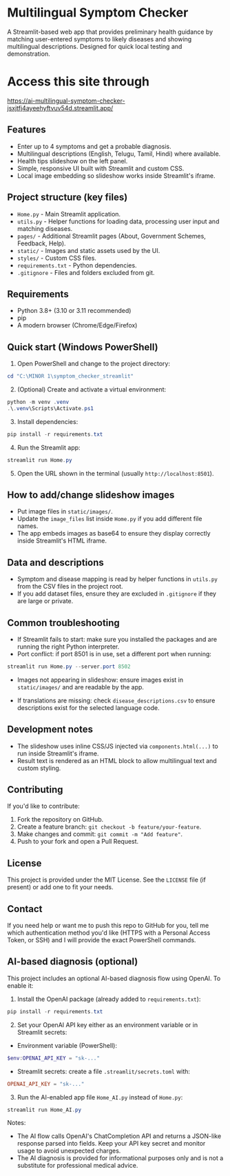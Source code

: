 # Multilingual Symptom Checker

A Streamlit-based web app that provides preliminary health guidance by matching user-entered symptoms to likely diseases and showing multilingual descriptions. Designed for quick local testing and demonstration.

# Access this site through
https://ai-multilingual-symptom-checker-jsxjtfj4ayeehyftvuv54d.streamlit.app/

## Features

- Enter up to 4 symptoms and get a probable diagnosis.
- Multilingual descriptions (English, Telugu, Tamil, Hindi) where available.
- Health tips slideshow on the left panel.
- Simple, responsive UI built with Streamlit and custom CSS.
- Local image embedding so slideshow works inside Streamlit's iframe.

## Project structure (key files)

- `Home.py` - Main Streamlit application.
- `utils.py` - Helper functions for loading data, processing user input and matching diseases.
- `pages/` - Additional Streamlit pages (About, Government Schemes, Feedback, Help).
- `static/` - Images and static assets used by the UI.
- `styles/` - Custom CSS files.
- `requirements.txt` - Python dependencies.
- `.gitignore` - Files and folders excluded from git.

## Requirements

- Python 3.8+ (3.10 or 3.11 recommended)
- pip
- A modern browser (Chrome/Edge/Firefox)

## Quick start (Windows PowerShell)

1. Open PowerShell and change to the project directory:

```powershell
cd "C:\MINOR 1\symptom_checker_streamlit"
```

2. (Optional) Create and activate a virtual environment:

```powershell
python -m venv .venv
.\.venv\Scripts\Activate.ps1
```

3. Install dependencies:

```powershell
pip install -r requirements.txt
```

4. Run the Streamlit app:

```powershell
streamlit run Home.py
```

5. Open the URL shown in the terminal (usually `http://localhost:8501`).

## How to add/change slideshow images

- Put image files in `static/images/`.
- Update the `image_files` list inside `Home.py` if you add different file names.
- The app embeds images as base64 to ensure they display correctly inside Streamlit's HTML iframe.

## Data and descriptions

- Symptom and disease mapping is read by helper functions in `utils.py` from the CSV files in the project root.
- If you add dataset files, ensure they are excluded in `.gitignore` if they are large or private.

## Common troubleshooting

- If Streamlit fails to start: make sure you installed the packages and are running the right Python interpreter.
- Port conflict: if port 8501 is in use, set a different port when running:

```powershell
streamlit run Home.py --server.port 8502
```

- Images not appearing in slideshow: ensure images exist in `static/images/` and are readable by the app.

- If translations are missing: check `disease_descriptions.csv` to ensure descriptions exist for the selected language code.

## Development notes

- The slideshow uses inline CSS/JS injected via `components.html(...)` to run inside Streamlit's iframe.
- Result text is rendered as an HTML block to allow multilingual text and custom styling.

## Contributing

If you'd like to contribute:

1. Fork the repository on GitHub.
2. Create a feature branch: `git checkout -b feature/your-feature`.
3. Make changes and commit: `git commit -m "Add feature"`.
4. Push to your fork and open a Pull Request.

## License

This project is provided under the MIT License. See the `LICENSE` file (if present) or add one to fit your needs.

## Contact

If you need help or want me to push this repo to GitHub for you, tell me which authentication method you'd like (HTTPS with a Personal Access Token, or SSH) and I will provide the exact PowerShell commands.

## AI-based diagnosis (optional)

This project includes an optional AI-based diagnosis flow using OpenAI. To enable it:

1. Install the OpenAI package (already added to `requirements.txt`):

```powershell
pip install -r requirements.txt
```

2. Set your OpenAI API key either as an environment variable or in Streamlit secrets:

- Environment variable (PowerShell):

```powershell
$env:OPENAI_API_KEY = "sk-..."
```

- Streamlit secrets: create a file `.streamlit/secrets.toml` with:

```toml
OPENAI_API_KEY = "sk-..."
```

3. Run the AI-enabled app file `Home_AI.py` instead of `Home.py`:

```powershell
streamlit run Home_AI.py
```

Notes:
- The AI flow calls OpenAI's ChatCompletion API and returns a JSON-like response parsed into fields. Keep your API key secret and monitor usage to avoid unexpected charges.
- The AI diagnosis is provided for informational purposes only and is not a substitute for professional medical advice.
